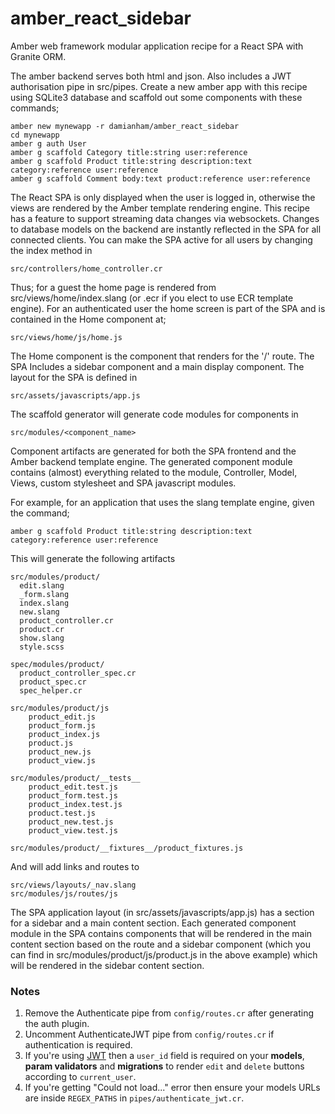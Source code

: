 # amber_react_sidebar
Amber web framework modular application recipe for a React SPA with Granite ORM.

The amber backend serves both html and json.  Also includes a JWT authorisation
pipe in src/pipes.  Create a new amber app with this recipe using SQLite3 database
 and scaffold out some components with these commands;

```
amber new mynewapp -r damianham/amber_react_sidebar
cd mynewapp
amber g auth User
amber g scaffold Category title:string user:reference
amber g scaffold Product title:string description:text category:reference user:reference
amber g scaffold Comment body:text product:reference user:reference
```

The React SPA is only displayed when the user is logged in, otherwise the views are
rendered by the Amber template rendering engine.  This recipe has a feature to support streaming data changes via websockets.  Changes to database models on the backend are instantly reflected in the SPA for all connected clients. You can make the SPA active for all users by changing the index method in
```
src/controllers/home_controller.cr
```
Thus; for a guest the home page is rendered from src/views/home/index.slang (or .ecr if you elect to use ECR template engine).
For an authenticated user the home screen is part of the SPA and is contained in the Home component at;
```
src/views/home/js/home.js
```
The Home component is the component that renders for the '/' route.
The SPA Includes a sidebar component and a main display component. The layout for the SPA is defined in
```
src/assets/javascripts/app.js
```
The scaffold generator will generate code modules for components in
```
src/modules/<component_name>
```
Component artifacts are generated for both the SPA frontend and the Amber backend template engine.
The generated component module contains (almost) everything related to the module, Controller, Model, Views, custom stylesheet and SPA javascript modules.

For example, for an application that uses the slang template engine, given the command;
```
amber g scaffold Product title:string description:text category:reference user:reference
```
This will generate the following artifacts
```
src/modules/product/
  edit.slang
  _form.slang
  index.slang  
  new.slang
  product_controller.cr          
  product.cr  
  show.slang
  style.scss

spec/modules/product/
  product_controller_spec.cr
  product_spec.cr
  spec_helper.cr

src/modules/product/js
    product_edit.js  
    product_form.js
    product_index.js
    product.js
    product_new.js        
    product_view.js

src/modules/product/__tests__
    product_edit.test.js  
    product_form.test.js
    product_index.test.js
    product.test.js
    product_new.test.js        
    product_view.test.js

src/modules/product/__fixtures__/product_fixtures.js
```

And will add links and routes to
```
src/views/layouts/_nav.slang
src/modules/js/routes/js

```
The SPA application layout (in src/assets/javascripts/app.js) has a section for a
sidebar and a main content section.  Each generated component module in the SPA
contains components that will be rendered in the main content section based on the route
and a sidebar component (which you can find in src/modules/product/js/product.js in the above example)
which will be rendered in the sidebar content section.


### Notes

1. Remove the Authenticate pipe from `config/routes.cr` after generating the auth plugin.  
2. Uncomment AuthenticateJWT pipe from `config/routes.cr` if authentication is required.
3. If you're using [JWT](https://jwt.io/) then a `user_id` field is required on your **models**, **param validators** and **migrations** to render `edit` and `delete` buttons according to `current_user`.
4. If you're getting "Could not load..." error then ensure your models URLs are inside `REGEX_PATHS` in `pipes/authenticate_jwt.cr`.
